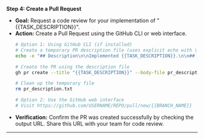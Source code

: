 **Step 4: Create a Pull Request**

*   **Goal:** Request a code review for your implementation of "{{TASK_DESCRIPTION}}".
*   **Action:** Create a Pull Request using the GitHub CLI or web interface.
    ```bash
    # Option 1: Using GitHub CLI (if installed)
    # Create a temporary PR description file (uses explicit echo with \n for newlines)
    echo -e "## Description\n\nImplemented {{TASK_DESCRIPTION}}.\n\n## Changes Made\n\n- List the key changes here\n- Another change here\n\n## Testing\n\n- Describe how you tested these changes" > pr_description.txt
    
    # Create the PR using the description file
    gh pr create --title "{{TASK_DESCRIPTION}}" --body-file pr_description.txt --base main | cat
    
    # Clean up the temporary file
    rm pr_description.txt
    
    # Option 2: Use the GitHub web interface
    # Visit https://github.com/USERNAME/REPO/pull/new/{{BRANCH_NAME}}
    ```
*   **Verification:** Confirm the PR was created successfully by checking the output URL. Share this URL with your team for code review.

--- 
